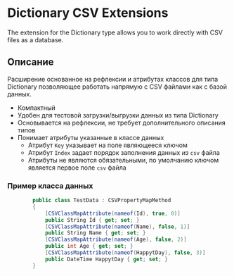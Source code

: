 # Dictionary CSV Extensions
The extension for the Dictionary type allows you to work directly with CSV files as a database.

## Описание

Расширение основанное на рефлексии и атрибутах классов для типа Dictionary позволяющее работать напрямую с CSV  файлами как с базой данных.

- Компактный
- Удобен для тестовой загрузки/выгрузки данных из типа Dictionary
- Основывается на рефлексии, не требует дополнительного описания типов
- Понимает атрибуты указанные в классе данных
  - Атрибут `Key` указывает на поле являющееся ключом
  - Атрибут `Index` задает порядок заполнения данных _из_ `csv` файла
  - Атрибуты не являются обязательными, по умолчанию ключом является первое поле `csv` файла
  
  
### Пример класса данных

```c#
        public class TestData : CSVPropertyMapMethod
        {
            [CSVClassMapAttribute(nameof(Id), true, 0)]
            public String Id { get; set; }
            [CSVClassMapAttribute(nameof(Name), false, 1)]
            public String Name { get; set; }
            [CSVClassMapAttribute(nameof(Age), false, 2)]
            public int Age { get; set; }
            [CSVClassMapAttribute(nameof(HappytDay), false, 3)]
            public DateTime HappytDay { get; set; }
        }
```
